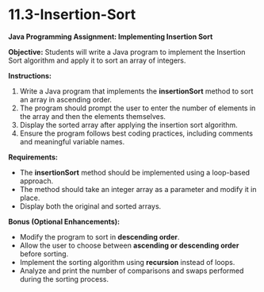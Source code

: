 # 11.3-Insertion-Sort

**Java Programming Assignment: Implementing Insertion Sort**

**Objective:**
Students will write a Java program to implement the Insertion Sort algorithm and apply it to sort an array of integers.

**Instructions:**
1. Write a Java program that implements the **insertionSort** method to sort an array in ascending order.
2. The program should prompt the user to enter the number of elements in the array and then the elements themselves.
3. Display the sorted array after applying the insertion sort algorithm.
4. Ensure the program follows best coding practices, including comments and meaningful variable names.

**Requirements:**
- The **insertionSort** method should be implemented using a loop-based approach.
- The method should take an integer array as a parameter and modify it in place.
- Display both the original and sorted arrays.

**Bonus (Optional Enhancements):**
- Modify the program to sort in **descending order**.
- Allow the user to choose between **ascending or descending order** before sorting.
- Implement the sorting algorithm using **recursion** instead of loops.
- Analyze and print the number of comparisons and swaps performed during the sorting process.


